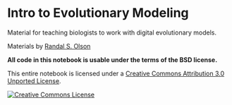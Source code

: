 Intro to Evolutionary Modeling
==============================

Material for teaching biologists to work with digital evolutionary models.

Materials by <a href="http://www.randalolson.com/">Randal S. Olson</a>

<strong>All code in this notebook is usable under the terms of the BSD license.</strong>

This entire notebook is licensed under a <a rel="license" href="http://creativecommons.org/licenses/by/3.0/">Creative Commons Attribution 3.0 Unported License</a>.

<a rel="license" href="http://creativecommons.org/licenses/by/3.0/"><img alt="Creative Commons License" style="border-width:0" src="http://i.creativecommons.org/l/by/3.0/88x31.png" /></a>
